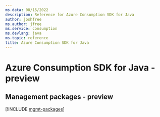 ```yaml
---
ms.data: 08/15/2022
description: Reference for Azure Consumption SDK for Java
author: joshfree
ms.author: jfree
ms.service: consumption
ms.devlang: java
ms.topic: reference
title: Azure Consumption SDK for Java
---
```

# Azure Consumption SDK for Java - preview

## Management packages - preview
[!INCLUDE [mgmt-packages](consumption-mgmt-index.md)]